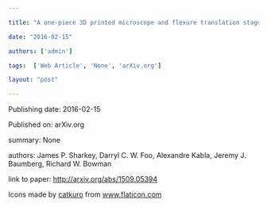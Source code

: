 ---
title: "A one-piece 3D printed microscope and flexure translation stage"
date: "2016-02-15"
authors: ['admin']
tags:  ['Web Article', 'None', 'arXiv.org']
layout: "post"
---
Publishing date: 2016-02-15

Published on: arXiv.org

summary: None

authors: James P. Sharkey, Darryl C. W. Foo, Alexandre Kabla, Jeremy J. Baumberg, Richard W. Bowman

link to paper: http://arxiv.org/abs/1509.05394

Icons made by <a href="https://www.flaticon.com/free-icon/bookshelves_3576884" title="catkuro">catkuro</a> from <a href="https://www.flaticon.com/" title="Flaticon"> www.flaticon.com</a>